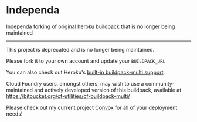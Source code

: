 # Independa

Independa forking of original heroku buildpack that is no longer being maintained



**********************************************************
This project is deprecated and is no longer being maintained.

Please fork it to your own account and update your `BUILDPACK_URL`

You can also check out Heroku's [built-in buildpack-multi support](https://devcenter.heroku.com/articles/using-multiple-buildpacks-for-an-app).

Cloud Foundry users, amongst others, may wish to use a community-maintained and
actively developed version of this buildpack, available at
https://bitbucket.org/cf-utilities/cf-buildpack-multi/

Please check out my current project [Convox](https://convox.com) for all of your deployment needs!
